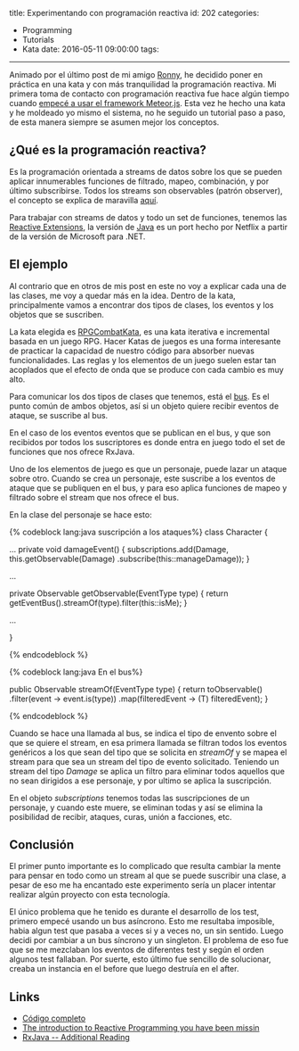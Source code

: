 title: Experimentando con programación reactiva
id: 202
categories:
  - Programming
  - Tutorials
  - Kata
date: 2016-05-11 09:00:00
tags:
---
Animado por el último post de mi amigo [Ronny](http://ronnyancorini.es/blog/index.php/2016/05/14/learning-reactive-programming/), he decidido poner en práctica en una kata y con más tranquilidad la programación reactiva.<!-- more --> Mi primera toma de contacto con programación reactiva fue hace algún tiempo cuando [empecé a usar el framework Meteor.js](https://github.com/jdvr/DataBaseSchemaDesigner). Esta vez he hecho una kata y he moldeado yo mismo el sistema, no he seguido un tutorial paso a paso, de esta manera siempre se asumen mejor los conceptos.

## ¿Qué es la programación reactiva? 

Es la programación orientada a streams de datos sobre los que se pueden aplicar innumerables funciones de filtrado, mapeo, combinación,  y por último subscribirse. Todos los streams son observables (patrón observer),  el concepto se explica de maravilla [aquí](https://gist.github.com/staltz/868e7e9bc2a7b8c1f754). 

Para trabajar con streams de datos y todo un set de funciones, tenemos las [Reactive Extensions](https://github.com/ReactiveX), la versión de [Java](https://github.com/ReactiveX/RxJava) es un port hecho por Netflix a partir de la versión de Microsoft para .NET. 



## El ejemplo

Al contrario que en otros de mis post en este no voy a explicar cada una de las clases, me voy a quedar más en la idea. Dentro de la kata, principalmente vamos a encontrar dos tipos de clases, los eventos y los objetos que se suscriben.

La kata elegida es [RPGCombatKata](http://www.slideshare.net/DanielOjedaLoisel/rpg-combat-kata), es una kata iterativa  e incremental basada en un juego RPG. Hacer Katas de juegos es una forma interesante de practicar la capacidad de nuestro código para absorber nuevas funcionalidades. Las reglas y los elementos de un juego suelen estar tan acoplados que el efecto de onda que se produce con cada cambio es muy alto.

Para comunicar los dos tipos de clases que tenemos, está el [bus](https://github.com/jdvr/RxJava-RPGCombatKata/blob/master/src/main/java/es/juandavidvega/rpgcombat/engine/events/EventBus.java). Es el punto común de ambos objetos, así si un objeto quiere recibir eventos de ataque, se suscribe al bus.

En el caso de los eventos eventos que se publican en el bus, y que son recibidos por todos los suscriptores es donde entra en juego todo el set de funciones que nos ofrece RxJava. 

Uno de los elementos de juego es que un personaje, puede lazar un ataque sobre otro.  Cuando se crea un personaje, este suscribe a los eventos de ataque que se publiquen en el bus, y para eso aplica funciones de mapeo y filtrado sobre el stream que nos ofrece el bus.

 En la clase del personaje se hace esto:

{% codeblock lang:java suscripción a los ataques%}
class Character {

 ...
private void damageEvent() {
    subscriptions.add(Damage,
    	this.<DamageEvent>getObservable(Damage)
        	.subscribe(this::manageDamage));
}

 ...

private <T extends Event> Observable<T> getObservable(EventType type) {
	return getEventBus().<T>streamOf(type).filter(this::isMe);
}

 ...

}

{% endcodeblock %}

{% codeblock lang:java En el bus%}


public <T> Observable<T>  streamOf(EventType type) {
    return toObservable()
           .filter(event -> event.is(type))
           .map(filteredEvent -> (T) filteredEvent);
}


{% endcodeblock %}

Cuando se hace una llamada al bus, se indica el tipo de envento sobre el que se quiere el stream, en esa primera llamada se filtran todos los eventos genéricos a los que sean del tipo que se solicita en *streamOf*  y se mapea el stream para que sea un stream del tipo de evento solicitado. Teniendo un stream del tipo *Damage* se aplica un filtro para eliminar todos aquellos que no sean dirigidos a ese personaje, y por ultimo se aplica la suscripción. 

En el objeto _subscriptions_ tenemos todas las suscripciones de un personaje, y cuando este muere, se eliminan todas y así se elimina la posibilidad de recibir, ataques, curas, unión a facciones, etc.


## Conclusión

El primer punto importante es lo complicado que resulta cambiar la mente para pensar en todo como un stream al que se puede suscribir una clase, a pesar de eso me ha encantado este experimento sería un placer intentar realizar algún proyecto con esta tecnología.

El único problema que he tenido es durante el desarrollo de los test, primero empecé usando un bus asíncrono.  Esto me resultaba imposible, habia algun test que pasaba a veces si y a veces no, un sin sentido. Luego decidi por cambiar a un bus síncrono y un singleton. El problema de eso fue que se me mezclaban los eventos de diferentes test y según el orden algunos test fallaban. Por suerte, esto último fue sencillo de solucionar, creaba un instancia en el before que luego destruía en el after.

## Links

- [Código completo](https://github.com/jdvr/RxJava-RPGCombatKata)
- [The introduction to Reactive Programming you have been missin](https://gist.github.com/staltz/868e7e9bc2a7b8c1f754)
- [RxJava -- Additional Reading](https://github.com/ReactiveX/RxJava/wiki/Additional-Reading)